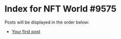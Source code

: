 # Index for NFT World #9575
Posts will be displayed in the order below:

- [Your first post](./001-first.md)

